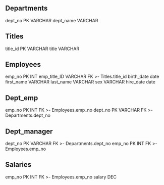 Departments
-
dept_no PK VARCHAR
dept_name VARCHAR

Titles
-
title_id PK VARCHAR
title VARCHAR

Employees
-
emp_no PK INT
emp_title_ID VARCHAR FK >- Titles.title_id
birth_date date
first_name VARCHAR
last_name VARCHAR
sex VARCHAR
hire_date date


Dept_emp
-
emp_no PK INT FK >- Employees.emp_no 
dept_no PK VARCHAR FK >- Departments.dept_no

Dept_manager
-
dept_no PK VARCHAR FK >- Departments.dept_no
emp_no PK INT FK >- Employees.emp_no

Salaries
-
emp_no PK INT FK >- Employees.emp_no
salary DEC